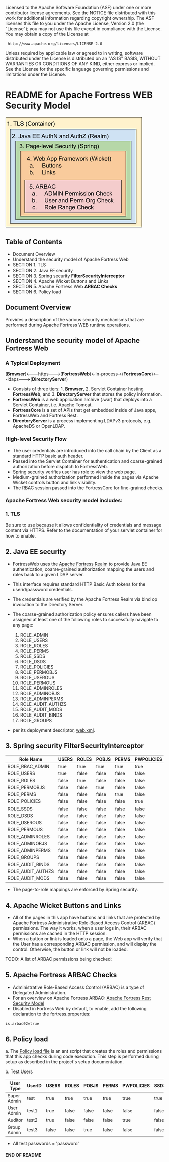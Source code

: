    Licensed to the Apache Software Foundation (ASF) under one
   or more contributor license agreements.  See the NOTICE file
   distributed with this work for additional information
   regarding copyright ownership.  The ASF licenses this file
   to you under the Apache License, Version 2.0 (the
   "License"); you may not use this file except in compliance
   with the License.  You may obtain a copy of the License at

     http://www.apache.org/licenses/LICENSE-2.0

   Unless required by applicable law or agreed to in writing,
   software distributed under the License is distributed on an
   "AS IS" BASIS, WITHOUT WARRANTIES OR CONDITIONS OF ANY
   KIND, either express or implied.  See the License for the
   specific language governing permissions and limitations
   under the License.

# README for Apache Fortress WEB Security Model
![Apache Fortress Web Security Model](images/apache-fortress-web-security-model.png "Apache Fortress Web Security Model")

## Table of Contents

 * Document Overview
 * Understand the security model of Apache Fortress Web
 * SECTION 1. TLS
 * SECTION 2. Java EE security
 * SECTION 3. Spring security **FilterSecurityInterceptor**
 * SECTION 4. Apache Wicket Buttons and Links
 * SECTION 5. Apache Fortress Web **ARBAC Checks**
 * SECTION 6. Policy load

## Document Overview

 Provides a description of the various security mechanisms that are performed during Apache Fortress WEB runtime operations.
## Understand the security model of Apache Fortress Web

### A Typical Deployment

   (**Browser**)<---https--->(**FortressWeb**)<-in-process->(**FortressCore**)<---ldaps--->(**DirectoryServer**)

 * Consists of three tiers: 1. **Browser**, 2. Servlet Container hosting **FortressWeb**, and 3. **DirectoryServer** that stores the policy information.
 * **FortressWeb** is a web application archive (.war) that deploys into a Servlet Container, i.e. Apache Tomcat.
 * **FortressCore** is a set of APIs that get embedded inside of Java apps, FortressWeb and Fortress Rest.
 * **DirectoryServer** is a process implementing LDAPv3 protocols, e.g. ApacheDS or OpenLDAP.

### High-level Security Flow
 * The user credentials are introduced into the call chain by the Client as a standard HTTP basic auth header.
 * Passed into the Servlet Container for authentication and coarse-grained authorization before dispatch to FortressWeb.
 * Spring security verifies user has role to view the web page.
 * Medium-grained authorization performed inside the pages via Apache Wicket controls button and link visibility.
 * The RBAC session passed into the FortressCore for fine-grained checks.

### Apache Fortress Web security model includes:

### 1. TLS

 Be sure to use because it allows confidentiality of credentials and message content via HTTPS. Refer to the documentation of your servlet container for how to enable.

## 2. Java EE security

 * FortressWeb uses the [Apache Fortress Realm](https://github.com/apache/directory-fortress-realm) to provide Java EE authentication, coarse-grained authorization mapping the users and roles back to a given LDAP server.
 * This interface requires standard HTTP Basic Auth tokens for the userid/password credentials.
 * The credentials are verified by the Apache Fortress Realm via bind op invocation to the Directory Server.
 * The coarse-grained authorization policy ensures callers have been assigned at least one of the following roles to successfully navigate to any page:
    1. ROLE_ADMIN
    2. ROLE_USERS
    3. ROLE_ROLES
    4. ROLE_PERMS
    5. ROLE_SSDS
    6. ROLE_DSDS
    7. ROLE_POLICIES
    8. ROLE_PERMOBJS
    9. ROLE_USEROUS
    10. ROLE_PERMOUS
    11. ROLE_ADMINROLES
    12. ROLE_ADMINOBJS
    13. ROLE_ADMINPERMS
    14. ROLE_AUDIT_AUTHZS
    15. ROLE_AUDIT_MODS
    16. ROLE_AUDIT_BINDS
    17. ROLE_GROUPS
    
 * per its deployment descriptor, [web.xml](src/main/webapp/WEB-INF/web.xml).

## 3. Spring security **FilterSecurityInterceptor**

| Role Name         | USERS | ROLES | POBJS | PERMS | PWPOLICIES | SSDS  | DSDS  | USEROUS | PERMOUS | ADMINROLES | ADMPOBJS | ADMPERMS | GROUPS | BINDS | AUTHZ | MODS  |
| ----------------- | ----- | ----- | ------| ----- | ---------- | ----- | ----- | ------- | ------- | ---------- | -------- | -------- | -------| ----- | ----- | ----- |
| ROLE_RBAC_ADMIN   | true  | true  | true  | true  | true       | true  | true  | true    | true    | true       | true     | true     | true   | true  | true  | true  |
| ROLE_USERS        | true  | false | false | false | false      | false | false | false   | false   | false      | false    | false    | false  | false | false | false |
| ROLE_ROLES        | false | true  | false | false | false      | false | false | false   | false   | false      | false    | false    | false  | false | false | false |
| ROLE_PERMOBJS     | false | false | true  | false | false      | false | false | false   | false   | false      | false    | false    | false  | false | false | false |
| ROLE_PERMS        | false | false | false | true  | false      | false | false | false   | false   | false      | false    | false    | false  | false | false | false |
| ROLE_POLICIES     | false | false | false | false | true       | false | false | false   | false   | false      | false    | false    | false  | false | false | false |
| ROLE_SSDS         | false | false | false | false | false      | true  | false | false   | false   | false      | false    | false    | false  | false | false | false |
| ROLE_DSDS         | false | false | false | false | false      | false | true  | false   | false   | false      | false    | false    | false  | false | false | false |
| ROLE_USEROUS      | false | false | false | false | false      | false | false | true    | false   | false      | false    | false    | false  | false | false | false |
| ROLE_PERMOUS      | false | false | false | false | false      | false | false | false   | true    | false      | false    | false    | false  | false | false | false |
| ROLE_ADMINROLES   | false | false | false | false | false      | false | false | false   | false   | true       | false    | false    | false  | false | false | false |
| ROLE_ADMINOBJS    | false | false | false | false | false      | false | false | false   | false   | false      | true     | false    | false  | false | false | false |
| ROLE_ADMINPERMS   | false | false | false | false | false      | false | false | false   | false   | false      | false    | true     | false  | false | false | false |
| ROLE_GROUPS       | false | false | false | false | false      | false | false | false   | false   | false      | false    | false    | true   | false | false | false |
| ROLE_AUDIT_BINDS  | false | false | false | false | false      | false | false | false   | false   | false      | false    | false    | false  | true  | false | false |
| ROLE_AUDIT_AUTHZS | false | false | false | false | false      | false | false | false   | false   | false      | false    | false    | false  | false | true  | false |
| ROLE_AUDIT_MODS   | false | false | false | false | false      | false | false | false   | false   | false      | false    | false    | false  | false | false | true  |

 * The page-to-role mappings are enforced by Spring security.

## 4. Apache Wicket Buttons and Links

 * All of the pages in this app have buttons and links that are protected by Apache Fortress Administrative Role-Based Access Control (ARBAC) permissions.  The way it works, when a user logs in, their ARBAC permissions are cached in the HTTP session.
 * When a button or link is loaded onto a page, the Web app will verify that the User has a corresponding ARBAC permission, and will display the control.  Otherwise, the button or link will not be loaded.  

 TODO: A list of ARBAC permissions being checked:
 

## 5. Apache Fortress **ARBAC Checks**

 * Administrative Role-Based Access Control (ARBAC) is a type of Delegated Administration.  
 * For an overview on Apache Fortress ARBAC: [Apache Fortress Rest Security Model](https://github.com/apache/directory-fortress-enmasse/blob/master/README-SECURITY-MODEL.md)
 * Disabled in Fortress Web by default, to enable, add the following declaration to the fortress.properties:

 ```
 is.arbac02=true
 ```

## 6. Policy load

 a. The [Policy load file](./src/main/resources/FortressWebDemoUsers.xml) is an ant script that creates the roles and permissions that this app checks during code execution.  This step is performed during setup as described in the project's setup documentation.
 
 b. Test Users 
 
| User Type   | UserID | USERS | ROLES | POBJS | PERMS | PWPOLICIES | SSDS  | DSDS  | USEROUS | PERMOUS | ADMINROLES | ADMPOBJS | ADMPERMS | GROUPS | BINDS | AUTHZ | MODS  |
| ----------- | ------ | ----- | ----- | ------| ----- | ---------- | ----- | ----- | ------- | ------- | ---------- | -------- | -------- | -------| ----- | ----- | ----- |
| Super Admin | test   | true  | true  | true  | true  | true       | true  | true  | true    | true    | true       | true     | true     | true   | true  | true  | true  |
| User Admin  | test1  | true  | false | false | false | false      | false | false | false   | false   | false      | false    | false    | false  | false | false | false |
| Auditor     | test2  | true  | false | false | false | true       | false | false | false   | false   | false      | false    | false    | true   | true  | true  | true  |
| Group Admin | test3  | false | false | true  | false | false      | false | false | false   | false   | false      | false    | false    | true   | false | false | false |

 * All test passwords = 'password' 

#### END OF README
